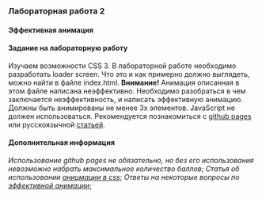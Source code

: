 ### Лабораторная работа 2
#### Эффективная анимация

#### Задание на лабораторную работу
Изучаем возможности CSS 3. В лабораторной работе необходимо разработать loader screen. Что это и как примерно должно выглядеть, можно найти в файле index.html. **Внимание!** Анимация описанная в этом файле написана неэффективно. Необходимо разобраться в чем заключается неэффективность, и написать эффективную анимацию. Должны быть анимированы не менее 3х элементов. JavaScript не должен использоваться. Рекомендуется познакомиться с [github pages](https://pages.github.com/) или русскоязычной [статьей](https://developer.mozilla.org/ru/docs/Learn/Common_questions/Using_Github_pages).

#### Дополнительная информация
*Использование github pages не обязательно, но без его использования невозможно набрать максимальное количество баллов*;
*Статья об использовании [аницмации в css](https://developer.mozilla.org/ru/docs/Web/CSS/CSS_Animations/Ispolzovanie_CSS_animatciy)*;
*Ответы на некоторые вопросы по [эффективной анимации](https://habr.com/ru/post/308006/)*;



